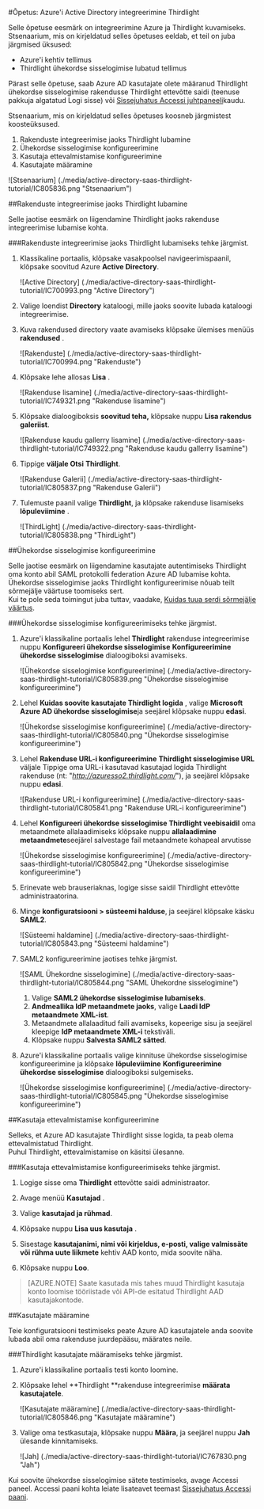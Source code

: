 <properties 
    pageTitle="Õpetus: Azure'i Active Directory integreerimine Thirdlight | Microsoft Azure'i" 
    description="Saate teada, kuidas lubada ühekordse sisselogimise, automatiseeritud ettevalmistamise ja muud Azure Active Directory Thirdlight abil!" 
    services="active-directory" 
    authors="jeevansd"  
    documentationCenter="na" 
    manager="femila"/>
<tags 
    ms.service="active-directory" 
    ms.devlang="na" 
    ms.topic="article" 
    ms.tgt_pltfrm="na" 
    ms.workload="identity" 
    ms.date="09/11/2016" 
    ms.author="jeedes" />

#<a name="tutorial-azure-active-directory-integration-with-thirdlight"></a>Õpetus: Azure'i Active Directory integreerimine Thirdlight
  
Selle õpetuse eesmärk on integreerimine Azure ja Thirdlight kuvamiseks.  
Stsenaarium, mis on kirjeldatud selles õpetuses eeldab, et teil on juba järgmised üksused:

-   Azure'i kehtiv tellimus
-   Thirdlight ühekordse sisselogimise lubatud tellimus
  
Pärast selle õpetuse, saab Azure AD kasutajate olete määranud Thirdlight ühekordse sisselogimise rakendusse Thirdlight ettevõtte saidi (teenuse pakkuja algatatud Logi sisse) või [Sissejuhatus Accessi juhtpaneeli](active-directory-saas-access-panel-introduction.md)kaudu.
  
Stsenaarium, mis on kirjeldatud selles õpetuses koosneb järgmistest koosteüksused.

1.  Rakenduste integreerimise jaoks Thirdlight lubamine
2.  Ühekordse sisselogimise konfigureerimine
3.  Kasutaja ettevalmistamise konfigureerimine
4.  Kasutajate määramine

![Stsenaarium] (./media/active-directory-saas-thirdlight-tutorial/IC805836.png "Stsenaarium")

##<a name="enabling-the-application-integration-for-thirdlight"></a>Rakenduste integreerimise jaoks Thirdlight lubamine
  
Selle jaotise eesmärk on liigendamine Thirdlight jaoks rakenduse integreerimise lubamise kohta.

###<a name="to-enable-the-application-integration-for-thirdlight-perform-the-following-steps"></a>Rakenduste integreerimise jaoks Thirdlight lubamiseks tehke järgmist.

1.  Klassikaline portaalis, klõpsake vasakpoolsel navigeerimispaanil, klõpsake soovitud Azure **Active Directory**.

    ![Active Directory] (./media/active-directory-saas-thirdlight-tutorial/IC700993.png "Active Directory")

2.  Valige loendist **Directory** kataloogi, mille jaoks soovite lubada kataloogi integreerimise.

3.  Kuva rakendused directory vaate avamiseks klõpsake ülemises menüüs **rakendused** .

    ![Rakenduste] (./media/active-directory-saas-thirdlight-tutorial/IC700994.png "Rakenduste")

4.  Klõpsake lehe allosas **Lisa** .

    ![Rakenduse lisamine] (./media/active-directory-saas-thirdlight-tutorial/IC749321.png "Rakenduse lisamine")

5.  Klõpsake dialoogiboksis **soovitud teha,** klõpsake nuppu **Lisa rakendus galeriist**.

    ![Rakenduse kaudu gallerry lisamine] (./media/active-directory-saas-thirdlight-tutorial/IC749322.png "Rakenduse kaudu gallerry lisamine")

6.  Tippige **väljale Otsi** **Thirdlight**.

    ![Rakenduse Galerii] (./media/active-directory-saas-thirdlight-tutorial/IC805837.png "Rakenduse Galerii")

7.  Tulemuste paanil valige **Thirdlight**, ja klõpsake rakenduse lisamiseks **lõpuleviimine** .

    ![ThirdLight] (./media/active-directory-saas-thirdlight-tutorial/IC805838.png "ThirdLight")

##<a name="configuring-single-sign-on"></a>Ühekordse sisselogimise konfigureerimine
  
Selle jaotise eesmärk on liigendamine kasutajate autentimiseks Thirdlight oma konto abil SAML protokolli federation Azure AD lubamise kohta.  
Ühekordse sisselogimise jaoks Thirdlight konfigureerimise nõuab teilt sõrmejälje väärtuse toomiseks sert.  
Kui te pole seda toimingut juba tuttav, vaadake, [Kuidas tuua serdi sõrmejälje väärtus](http://youtu.be/YKQF266SAxI).

###<a name="to-configure-single-sign-on-perform-the-following-steps"></a>Ühekordse sisselogimise konfigureerimiseks tehke järgmist.

1.  Azure'i klassikaline portaalis lehel **Thirdlight** rakenduse integreerimise nuppu **Konfigureeri ühekordse sisselogimise** **Konfigureerimine ühekordse sisselogimise** dialoogiboksi avamiseks.

    ![Ühekordse sisselogimise konfigureerimine] (./media/active-directory-saas-thirdlight-tutorial/IC805839.png "Ühekordse sisselogimise konfigureerimine")

2.  Lehel **Kuidas soovite kasutajate Thirdlight logida** , valige **Microsoft Azure AD ühekordse sisselogimise**ja seejärel klõpsake nuppu **edasi**.

    ![Ühekordse sisselogimise konfigureerimine] (./media/active-directory-saas-thirdlight-tutorial/IC805840.png "Ühekordse sisselogimise konfigureerimine")

3.  Lehel **Rakenduse URL-i konfigureerimine** **Thirdlight sisselogimise URL** väljale Tippige oma URL-i kasutavad kasutajad logida Thirdlight rakenduse (nt: "*http://azuresso2.thirdlight.com/*"), ja seejärel klõpsake nuppu **edasi**.

    ![Rakenduse URL-i konfigureerimine] (./media/active-directory-saas-thirdlight-tutorial/IC805841.png "Rakenduse URL-i konfigureerimine")

4.  Lehel **Konfigureeri ühekordse sisselogimise Thirdlight veebisaidil** oma metaandmete allalaadimiseks klõpsake nuppu **allalaadimine metaandmete**seejärel salvestage fail metaandmete kohapeal arvutisse

    ![Ühekordse sisselogimise konfigureerimine] (./media/active-directory-saas-thirdlight-tutorial/IC805842.png "Ühekordse sisselogimise konfigureerimine")

5.  Erinevate web brauseriaknas, logige sisse saidil Thirdlight ettevõtte administraatorina.

6.  Minge **konfiguratsiooni \> süsteemi halduse**, ja seejärel klõpsake käsku **SAML2**.

    ![Süsteemi haldamine] (./media/active-directory-saas-thirdlight-tutorial/IC805843.png "Süsteemi haldamine")

7.  SAML2 konfigureerimine jaotises tehke järgmist.

    ![SAML Ühekordne sisselogimine] (./media/active-directory-saas-thirdlight-tutorial/IC805844.png "SAML Ühekordne sisselogimine")

    1.  Valige **SAML2 ühekordse sisselogimise lubamiseks**.
    2.  **Andmeallika IdP metaandmete jaoks**, valige **Laadi IdP metaandmete XML-ist**.
    3.  Metaandmete allalaaditud faili avamiseks, kopeerige sisu ja seejärel kleepige **IdP metaandmete XML-i** tekstiväli.
    4.  Klõpsake nuppu **Salvesta SAML2 sätted**.

8.  Azure'i klassikaline portaalis valige kinnituse ühekordse sisselogimise konfigureerimine ja klõpsake **lõpuleviimine** **Konfigureerimine ühekordse sisselogimise** dialoogiboksi sulgemiseks.

    ![Ühekordse sisselogimise konfigureerimine] (./media/active-directory-saas-thirdlight-tutorial/IC805845.png "Ühekordse sisselogimise konfigureerimine")

##<a name="configuring-user-provisioning"></a>Kasutaja ettevalmistamise konfigureerimine
  
Selleks, et Azure AD kasutajate Thirdlight sisse logida, ta peab olema ettevalmistatud Thirdlight.  
Puhul Thirdlight, ettevalmistamise on käsitsi ülesanne.

###<a name="to-configure-user-provisioning-perform-the-following-steps"></a>Kasutaja ettevalmistamise konfigureerimiseks tehke järgmist.

1.  Logige sisse oma **Thirdlight** ettevõtte saidi administraator.

2.  Avage menüü **Kasutajad** .

3.  Valige **kasutajad ja rühmad**.

4.  Klõpsake nuppu **Lisa uus kasutaja** .

5.  Sisestage **kasutajanimi, nimi või kirjeldus, e-posti, valige valmissäte või rühma uute liikmete** kehtiv AAD konto, mida soovite näha.

6.  Klõpsake nuppu **Loo**.

>[AZURE.NOTE] Saate kasutada mis tahes muud Thirdlight kasutaja konto loomise tööriistade või API-de esitatud Thirdlight AAD kasutajakontode.

##<a name="assigning-users"></a>Kasutajate määramine
  
Teie konfiguratsiooni testimiseks peate Azure AD kasutajatele anda soovite lubada abil oma rakenduse juurdepääsu, määrates neile.

###<a name="to-assign-users-to-thirdlight-perform-the-following-steps"></a>Thirdlight kasutajate määramiseks tehke järgmist.

1.  Azure'i klassikaline portaalis testi konto loomine.

2.  Klõpsake lehel **Thirdlight **rakenduse integreerimise **määrata kasutajatele**.

    ![Kasutajate määramine] (./media/active-directory-saas-thirdlight-tutorial/IC805846.png "Kasutajate määramine")

3.  Valige oma testkasutaja, klõpsake nuppu **Määra**, ja seejärel nuppu **Jah** ülesande kinnitamiseks.

    ![Jah] (./media/active-directory-saas-thirdlight-tutorial/IC767830.png "Jah")
  
Kui soovite ühekordse sisselogimise sätete testimiseks, avage Accessi paneel. Accessi paani kohta leiate lisateavet teemast [Sissejuhatus Accessi paani](active-directory-saas-access-panel-introduction.md).